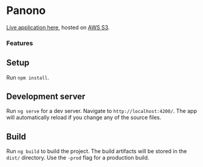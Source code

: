 # Panono

[Live application here](http://panono-demo.s3-website-eu-west-1.amazonaws.com), hosted on [AWS S3](https://aws.amazon.com/es/s3).

### Features

## Setup

Run `npm install`.

## Development server

Run `ng serve` for a dev server. Navigate to `http://localhost:4200/`. The app will automatically reload if you change any of the source files.

## Build

Run `ng build` to build the project. The build artifacts will be stored in the `dist/` directory. Use the `-prod` flag for a production build.